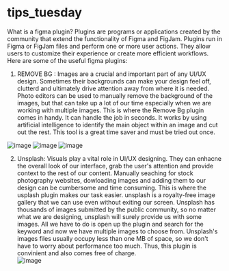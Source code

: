 # tips_tuesday
What is a figma plugin?
Plugins are programs or applications created by the community that extend the functionality of Figma and FigJam. Plugins run in Figma or FigJam files and perform one or more user actions. They allow users to customize their experience or create more efficient workflows.
Here are some of the useful figma plugins:

1) REMOVE BG :
Images are a crucial and important part of any UI/UX design. Sometimes their backgrounds can make your design feel off, clutterd and ultimately drive attention away from where it is needed. 
Photo editors can be used to manually remove the background of the images, but that can take up a lot of our time especially when we are working with multiple images. This is where the Remove Bg plugin comes in handy. It can handle the job in seconds. It works by using artificial intelligence to identify the main object within an image and cut out the rest. This tool is a great time saver and must be tried out once.

![image](https://user-images.githubusercontent.com/90615759/182789136-d82a4eb8-cb40-42a9-8fb3-fadb09e1fd81.png)
![image](https://user-images.githubusercontent.com/90615759/182788844-8513fdbe-c89e-45eb-80dd-f95e1ae89691.png)
![image](https://user-images.githubusercontent.com/90615759/182788864-c575efbc-a7b7-4a46-9c20-e1ec7762d5b9.png)

2) Unsplash:
Visuals play a vital role in UI/UX designing. They can enhacne the overall look of our interface, grab the user's attention and provide context to the rest of our content. Manually seaching for stock photography websites, dowloading images and adding them to our design can be cumbersome and time consuming. This is where the usplash plugin makes our task easier. 
unsplash is a royalty-free image gallery that we can use even without exiting our screen. Unsplash has thousands of images submitted by the public community, so no matter what we are designing, unsplash will surely provide us with some images. All we have to do is open up the plugin and search for the keyword and now we have multiple images to choose from. 
Unsplash's images files usually occupy less than one MB of space, so we don't have to worry about performance too much.  Thus, this plugin is convinient and also comes free of charge.  
![image](https://user-images.githubusercontent.com/90615759/182791020-a0775c98-7bc6-4cdc-8a5d-c738582d6177.png)
